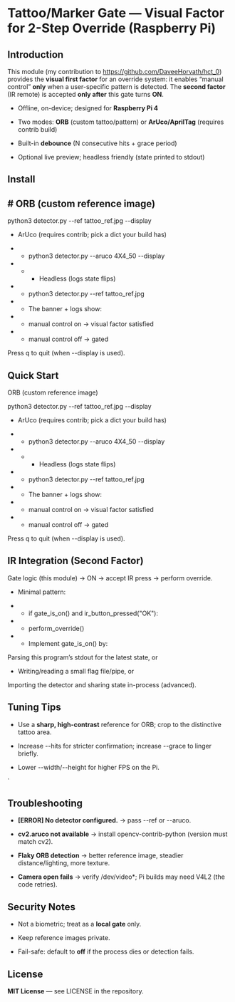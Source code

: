 Tattoo/Marker Gate — Visual Factor for 2-Step Override (Raspberry Pi)
=====================================================================

Introduction
-------------

This module (my contribution to https://github.com/DaveeHorvath/hct_0) provides the **visual first factor** for an override system: it enables “manual control” **only** when a user-specific pattern is detected. The **second factor** (IR remote) is accepted **only after** this gate turns **ON**.

*   Offline, on-device; designed for **Raspberry Pi 4**
    
*   Two modes: **ORB** (custom tattoo/pattern) or **ArUco/AprilTag** (requires contrib build)
    
*   Built-in **debounce** (N consecutive hits + grace period)
    
*   Optional live preview; headless friendly (state printed to stdout)
    

Install
-------
## # ORB (custom reference image)

python3 detector.py --ref tattoo_ref.jpg --display

* ArUco (requires contrib; pick a dict your build has)

* *  python3 detector.py --aruco 4X4_50 --display

* * *  Headless (logs state flips)

* *  python3 detector.py --ref tattoo_ref.jpg

* * The banner + logs show:

* * manual control on → visual factor satisfied

* *  manual control off → gated

Press q to quit (when --display is used).

Quick Start
-----------

ORB (custom reference image)

python3 detector.py --ref tattoo_ref.jpg --display

* ArUco (requires contrib; pick a dict your build has)

* * python3 detector.py --aruco 4X4_50 --display

* * * Headless (logs state flips)

* * python3 detector.py --ref tattoo_ref.jpg

* * The banner + logs show:

* * manual control on → visual factor satisfied

* * manual control off → gated

Press q to quit (when --display is used).
    

IR Integration (Second Factor)
------------------------------

Gate logic (this module) → ON → accept IR press → perform override.

* Minimal pattern:

* * if gate_is_on() and ir_button_pressed("OK"):

* * perform_override()

* * Implement gate_is_on() by:

Parsing this program’s stdout for the latest state, or

* Writing/reading a small flag file/pipe, or

Importing the detector and sharing state in-process (advanced).

Tuning Tips
-----------

*   Use a **sharp, high-contrast** reference for ORB; crop to the distinctive tattoo area.
    
*   Increase --hits for stricter confirmation; increase --grace to linger briefly.
    
*   Lower --width/--height for higher FPS on the Pi.
    
  `

Troubleshooting
---------------

*   **\[ERROR\] No detector configured.** → pass --ref or --aruco.
    
*   **cv2.aruco not available** → install opencv-contrib-python (version must match cv2).
    
*   **Flaky ORB detection** → better reference image, steadier distance/lighting, more texture.
    
*   **Camera open fails** → verify /dev/video\*; Pi builds may need V4L2 (the code retries).
    

Security Notes
--------------

*   Not a biometric; treat as a **local gate** only.
    
*   Keep reference images private.
    
*   Fail-safe: default to **off** if the process dies or detection fails.
    

License
-------

**MIT License** — see LICENSE in the repository.